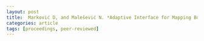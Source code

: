 ```yaml
---
layout: post
title:  Marković D, and Malešević N. *Adaptive Interface for Mapping Body Movements to Sounds*. International Conference on Computational Intelligence in Music, Sound, Art and Design (2018). [doi](https://doi.org/10.1007/978-3-319-77583-8_13)
categories: article
tags: [proceedings, peer-reviewed]
---
```



